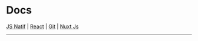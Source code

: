 # Docs

[JS Natif](https://github.com/d0ganoo/Docs/blob/master/JS_Natif.md)   | [React](https://github.com/d0ganoo/Docs/blob/master/react.md) | [Git](https://github.com/d0ganoo/Docs/blob/master/git.md)  | [Nuxt Js](https://github.com/d0ganoo/Docs/blob/master/nuxt.md)

* * * 
